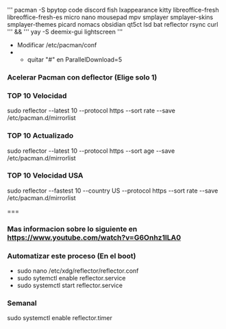 '''
pacman -S bpytop code discord fish lxappearance kitty libreoffice-fresh libreoffice-fresh-es micro nano mousepad mpv smplayer smplayer-skins smplayer-themes picard nomacs obsidian qt5ct lsd bat reflector rsync curl
'''
&&
'''
yay -S deemix-gui lightscreen
'''

- Modificar /etc/pacman/conf
- - quitar "#" en ParallelDownload=5

### Acelerar Pacman con deflector (Elige solo 1)
### TOP 10 Velocidad
sudo reflector --latest 10 --protocol https --sort rate --save /etc/pacman.d/mirrorlist
### TOP 10 Actualizado
sudo reflector --latest 10 --protocol https --sort age --save /etc/pacman.d/mirrorlist
### TOP 10 Velocidad USA
sudo reflector --fastest 10 --country US --protocol https --sort rate --save /etc/pacman.d/mirrorlist

===

### Mas informacion sobre lo siguiente en https://www.youtube.com/watch?v=G6Onhz1lLA0
### Automatizar este proceso (En el boot)

- sudo nano /etc/xdg/reflector/reflector.conf
- sudo sytemctl enable reflector.service
- sudo systemctl start reflector.service

### Semanal
sudo systemctl enable reflector.timer

